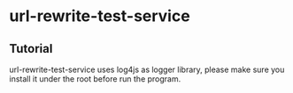 # url-rewrite-test-service

Tutorial
---
url-rewrite-test-service uses log4js as logger library, please make sure you install it under the root before run the program.
